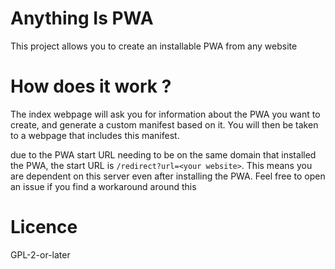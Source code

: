 # Anything Is PWA

This project allows you to create an installable PWA from any website

# How does it work ?

The index webpage will ask you for information about the PWA you want to create, and generate a custom manifest based on it. You will then be taken to a webpage that includes this manifest.

due to the PWA start URL needing to be on the same domain that installed the PWA, the start URL is `/redirect?url=<your website>`. This means you are dependent on this server even after installing the PWA. Feel free to open an issue if you find a workaround around this

# Licence

GPL-2-or-later
